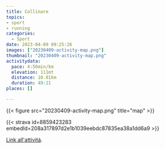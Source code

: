 ```yaml
---
title: Collinare
topics:
- sport
- running
categories:
  - Sport
date: 2023-04-09 09:25:26
images: ["20230409-activity-map.png"]
thumbnail: "20230409-activity-map.png"
activitydata:
  pace: 4:56min/km
  elevation: 111mt
  distance: 10.01km
  duration: 49:21
places: []

---
```






{{< figure src="20230409-activity-map.png" title="map" >}}


{{< strava id=8859423283 embedId=208a317897d2e1b1039eebdc87835ea38a1dd6a9 >}}

[Link all'attività](https://strava.com/activities/8859423283).
